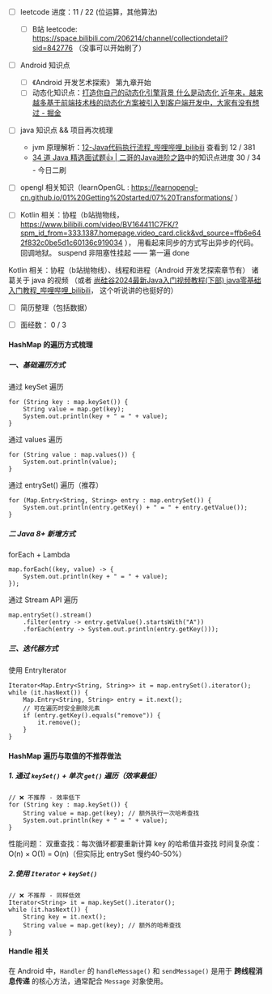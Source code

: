 - [ ] leetcode 进度：11 / 22 (位运算，其他算法)
	- [ ] B站 leetcode:  https://space.bilibili.com/206214/channel/collectiondetail?sid=842776 （没事可以开始刷了）
- [ ]  Android 知识点
	- [ ]  《Android 开发艺术探索》 第九章开始
	- [ ] 动态化知识点：[打造你自己的动态化引擎背景 什么是动态化 近年来，越来越多基于前端技术栈的动态化方案被引入到客户端开发中，大家有没有想过 - 掘金](https://juejin.cn/post/7046299455397560350)
- [ ] java 知识点 && 项目再次梳理
	- jvm 原理解析：[12-Java代码执行流程_哔哩哔哩_bilibili](https://www.bilibili.com/video/BV1PJ411n7xZ?vd_source=ffb6e642f832c0be5d1c60136c919034&spm_id_from=333.788.player.switch&p=12)  查看到 12 / 381
	- [34 道 Java 精选面试题👍 | 二哥的Java进阶之路](https://javabetter.cn/interview/java-34.html#_7-arraylist-%E5%92%8C-linkedlist-%E7%9A%84%E5%8C%BA%E5%88%AB)中的知识点进度 30 / 34 - 今日二刷
- [ ]  opengl 相关知识（learnOpenGL : https://learnopengl-cn.github.io/01%20Getting%20started/07%20Transformations/ ）
- [ ] Kotlin 相关：协程（b站抛物线，https://www.bilibili.com/video/BV164411C7FK/?spm_id_from=333.1387.homepage.video_card.click&vd_source=ffb6e642f832c0be5d1c60136c919034 ）， 用看起来同步的方式写出异步的代码。 回调地狱。 suspend 非阻塞性挂起 —— 第一遍 done


Kotlin 相关：协程（b站抛物线）、线程和进程（Android 开发艺探索章节有）
诸葛关于 java 的视频 （或者 [尚硅谷2024最新Java入门视频教程(下部) java零基础入门教程_哔哩哔哩_bilibili](https://www.bilibili.com/video/BV1JZ421a7PX/?spm_id_from=333.1387.search.video_card.click&vd_source=ffb6e642f832c0be5d1c60136c919034)， 这个听说讲的也挺好的）

- [ ] 简历整理（包括数据）
- [ ] 面经数： 0 / 3



#### HashMap 的遍历方式梳理
##### 一、基础遍历方式
通过 keySet 遍历
```
for (String key : map.keySet()) {
    String value = map.get(key);
    System.out.println(key + " = " + value);
}
```
通过 values 遍历
```
for (String value : map.values()) {
    System.out.println(value);
}
```
通过 entrySet() 遍历（推荐）
```
for (Map.Entry<String, String> entry : map.entrySet()) {
    System.out.println(entry.getKey() + " = " + entry.getValue());
}
```
##### 二 Java 8+ 新增方式
forEach + Lambda
```
map.forEach((key, value) -> {
    System.out.println(key + " = " + value);
});
```
通过 Stream API 遍历
```
map.entrySet().stream()
    .filter(entry -> entry.getValue().startsWith("A"))
    .forEach(entry -> System.out.println(entry.getKey()));
```
##### 三、迭代器方式
使用 EntryIterator
```
Iterator<Map.Entry<String, String>> it = map.entrySet().iterator();
while (it.hasNext()) {
    Map.Entry<String, String> entry = it.next();
    // 可在遍历时安全删除元素
    if (entry.getKey().equals("remove")) {
        it.remove();
    }
}
```

#### HashMap 遍历与取值的不推荐做法
##### 1. 通过 `keySet()` + 单次 `get()` 遍历（效率最低）
```
// ❌ 不推荐 - 效率低下
for (String key : map.keySet()) {
    String value = map.get(key); // 额外执行一次哈希查找
    System.out.println(key + " = " + value);
}
```
性能问题：
双重查找：每次循环都要重新计算 key 的哈希值并查找
时间复杂度：O(n) × O(1) = O(n)（但实际比 entrySet 慢约40-50%）
##### 2.使用 `Iterator` + `keySet()`
```
// ❌ 不推荐 - 同样低效
Iterator<String> it = map.keySet().iterator();
while (it.hasNext()) {
    String key = it.next();
    String value = map.get(key); // 额外的哈希查找
}
```


#### Handle 相关
在 Android 中，`Handler` 的 `handleMessage()` 和 `sendMessage()` 是用于 **跨线程消息传递** 的核心方法，通常配合 `Message` 对象使用。